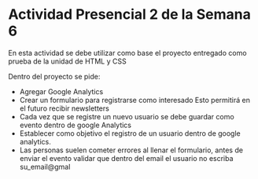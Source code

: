# Actividad Presencial 2 de la Semana 6

En esta actividad se debe utilizar como base el proyecto
entregado como prueba de la unidad de HTML y CSS

Dentro del proyecto se pide:

- Agregar Google Analytics
- Crear un formulario para registrarse como interesado
  Esto permitirá en el futuro recibir newsletters
- Cada vez que se registre un nuevo usuario se debe guardar como evento dentro de google Analytics
- Establecer como objetivo el registro de un usuario dentro de google analytics.
- Las personas suelen cometer errores al llenar el formulario, antes de enviar el evento validar que dentro del email el usuario no escriba su_email@gmal
